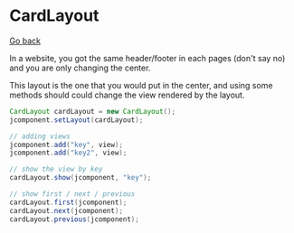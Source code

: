 # CardLayout

[Go back](..#layout-manager)

In a website, you got the same header/footer in each pages (don't say no) and you are only changing the center. 

This layout is the one that you would put in the center, and using some methods should could change the view rendered by the layout.

```java
CardLayout cardLayout = new CardLayout();
jcomponent.setLayout(cardLayout);

// adding views
jcomponent.add("key", view);
jcomponent.add("key2", view);

// show the view by key
cardLayout.show(jcomponent, "key");

// show first / next / previous
cardLayout.first(jcomponent);
cardLayout.next(jcomponent);
cardLayout.previous(jcomponent);
```